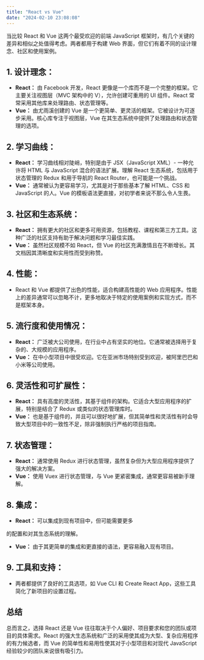 ```yaml
---
title: "React vs Vue"
date: "2024-02-10 23:08:08"
---
```


当比较 React 和 Vue 这两个最受欢迎的前端 JavaScript 框架时，有几个关键的差异和相似之处值得考虑。两者都用于构建 Web 界面，但它们有着不同的设计理念、社区和使用案例。

## 1. **设计理念：**
   - **React：** 由 Facebook 开发，React 更像是一个库而不是一个完整的框架。它主要关注视图层（MVC 架构中的 V），允许创建可重用的 UI 组件。React 常常采用其他库来处理路由、状态管理等。
   - **Vue：** 由尤雨溪创建的 Vue 是一个更简单、更灵活的框架。它被设计为可逐步采用。核心库专注于视图层，Vue 在其生态系统中提供了处理路由和状态管理的选项。

## 2. **学习曲线：**
   - **React：** 学习曲线相对陡峭，特别是由于 JSX（JavaScript XML）- 一种允许将 HTML 与 JavaScript 混合的语法扩展。理解 React 生态系统，包括用于状态管理的 Redux 和用于导航的 React Router，也可能是一个挑战。
   - **Vue：** 通常被认为更容易学习，尤其是对于那些基本了解 HTML、CSS 和 JavaScript 的人。Vue 的模板语法更直接，对初学者来说不那么令人生畏。

## 3. **社区和生态系统：**
   - **React：** 拥有更大的社区和更多可用资源，包括教程、课程和第三方工具。这种广泛的社区支持有助于解决问题和学习最佳实践。
   - **Vue：** 虽然社区规模不如 React，但 Vue 的社区充满激情且在不断增长。其文档因其清晰度和实用性而受到称赞。

## 4. **性能：**
   - React 和 Vue 都提供了出色的性能，适合构建高性能的 Web 应用程序。性能上的差异通常可以忽略不计，更多地取决于特定的使用案例和实现方式，而不是框架本身。

## 5. **流行度和使用情况：**
   - **React：** 广泛被大公司使用，在行业中占有坚实的地位。它通常被选择用于复杂的、大规模的应用程序。
   - **Vue：** 在中小型项目中很受欢迎。它在亚洲市场特别受到欢迎，被阿里巴巴和小米等公司使用。

## 6. **灵活性和可扩展性：**
   - **React：** 具有高度的灵活性，其基于组件的架构。它适合大型应用程序的扩展，特别是结合了 Redux 或类似的状态管理库时。
   - **Vue：** 也是基于组件的，并且可以很好地扩展，但其简单性和灵活性有时会导致大型项目中的一致性不足，除非强制执行严格的项目指南。

## 7. **状态管理：**
   - **React：** 通常使用 Redux 进行状态管理，虽然复杂但为大型应用程序提供了强大的解决方案。
   - **Vue：** 使用 Vuex 进行状态管理，与 Vue 更紧密集成，通常更容易被新手理解。

## 8. **集成：**
   - **React：** 可以集成到现有项目中，但可能需要更多

的配置和对其生态系统的理解。
   - **Vue：** 由于其更简单的集成和更直接的语法，更容易融入现有项目。

## 9. **工具和支持：**
   - 两者都提供了良好的工具选项，如 Vue CLI 和 Create React App，这些工具简化了新项目的设置过程。

## 总结
总而言之，选择 React 还是 Vue 往往取决于个人偏好、项目要求和您的团队或项目的具体需求。React 的强大生态系统和广泛的采用使其成为大型、复杂应用程序的有力候选者，而 Vue 的简单性和易用性使其对于小型项目和对现代 JavaScript 经验较少的团队来说很有吸引力。

